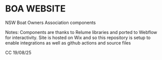 # BOA WEBSITE
NSW Boat Owners Association components

Notes:
Components are thanks to Relume libraries and ported to Webflow for interactivity.
Site is hosted on Wix and so this repository is setup to enable integrations as well as github actions and source files

CC 19/08/25
